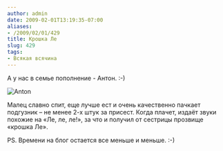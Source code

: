 ```yaml
---
author: admin
date: 2009-02-01T13:19:35-07:00
aliases:
- /2009/02/01/429
title: Крошка Ле
slug: 429
tags:
- Всякая всячина
---
```


А у нас в семье пополнение - Антон. :-)

![Anton](/2009/02/anton.jpg)

Малец славно спит, еще лучше ест и очень качественно пачкает подгузник – не менее 2-х штук за присест. Когда плачет, издаёт звуки похожие на «Ле, ле, ле!», за что и получил от сестрицы прозвище «крошка Ле». 

PS. Времени на блог остается все меньше и меньше. :-)
